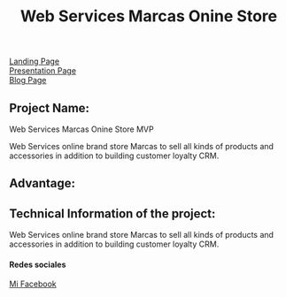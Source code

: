 
<!DOCTYPE html>
<html lang="es">  
  <head>     
    <meta charset="UTF-8">
    <meta name="description" content="Descripción de la WEB">     
  </head>  
  <body>    
    <header>
      <h1>Web Services Marcas Onine Store</h1>      
    </header>    
    <nav>
      <a href="http://marcasonlinestore.hubspotpagebuilder.com/marcas-online">Landing Page</a>
      <br>
      <a href="https://docs.google.com/presentation/d/109pxfEmslvYeb0Hc5CZSuJtrI3XtchjwJwzqtv1-M04/edit#slide=id.ga71ca07049_2_16">Presentation Page</a>
      <br>
      <a href="https://wordpress.com/post/marcasmvponlinestore.wordpress.com/34">Blog Page</a>
    </nav>
    <section>      
      <article>
        <h2>Project Name:</h2>
        <p>Web Services Marcas Onine Store MVP</p>
        <div>
          <p>Web Services online brand store Marcas to sell all kinds of products and accessories in addition to building customer loyalty CRM.</p>    
        </div>
      </article>      
    </section>
    <h2>Advantage:</h2>
 <h2>Technical Information of the project:</h2>
  <div>
          <p>Web Services online brand store Marcas to sell all kinds of products and accessories in addition to building customer loyalty CRM.</p>    
        </div>
  <footer>
      <h4>Redes sociales</h4>
      <a href="https://www.facebook.com/marcasdm">Mi Facebook</a>
    </footer>
  </body>  
</html>
